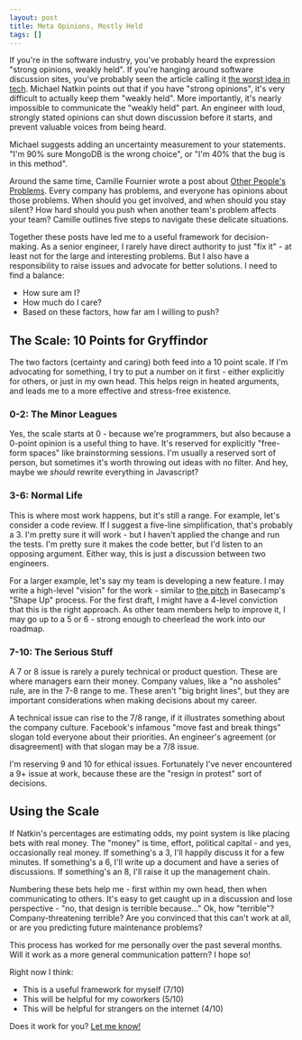 ```yaml
---
layout: post
title: Meta Opinions, Mostly Held
tags: []
---
```

If you're in the software industry, you've probably heard the expression "strong opinions, weakly held".  If you're hanging around software discussion sites, you've probably seen the article calling it [the worst idea in tech](https://blog.glowforge.com/strong-opinions-loosely-held-might-be-the-worst-idea-in-tech/).  Michael Natkin points out that if you have "strong opinions", it's very difficult to actually keep them "weakly held".  More importantly, it's nearly impossible to communicate the "weakly held" part.  An engineer with loud, strongly stated opinions can shut down discussion before it starts, and prevent valuable voices from being heard.  

Michael suggests adding an uncertainty measurement to your statements.  "I'm 90% sure MongoDB is the wrong choice", or "I'm 40% that the bug is in this method".  

Around the same time, Camille Fournier wrote a post about [Other People's Problems](http://www.elidedbranches.com/2019/05/opp-other-peoples-problems.html).  Every company has problems, and everyone has opinions about those problems.  When should you get involved, and when should you stay silent?  How hard should you push when another team's problem affects your team?  Camille outlines five steps to navigate these delicate situations.  

Together these posts have led me to a useful framework for decision-making.  As a senior engineer, I rarely have direct authority to just "fix it" - at least not for the large and interesting problems.  But I also have a responsibility to raise issues and advocate for better solutions.  I need to find a balance:

- How sure am I?
- How much do I care?
- Based on these factors, how far am I willing to push?

## The Scale: 10 Points for Gryffindor

The two factors (certainty and caring) both feed into a 10 point scale.  If I'm advocating for something, I try to put a number on it first - either explicitly for others, or just in my own head.  This helps reign in heated arguments, and leads me to a more effective and stress-free existence. 

### 0-2: The Minor Leagues

Yes, the scale starts at 0 - because we're programmers, but also because a 0-point opinion is a useful thing to have.  It's reserved for explicitly "free-form spaces" like brainstorming sessions.  I'm usually a reserved sort of person, but sometimes it's worth throwing out ideas with no filter.  And hey, maybe we *should* rewrite everything in Javascript?

### 3-6: Normal Life

This is where most work happens, but it's still a range.  For example, let's consider a code review.  If I suggest a five-line simplification, that's probably a 3.  I'm pretty sure it will work - but I haven't applied the change and run the tests.  I'm pretty sure it makes the code better, but I'd listen to an opposing argument.  Either way, this is just a discussion between two engineers.  

For a larger example, let's say my team is developing a new feature.  I may write a high-level "vision" for the work - similar to [the pitch](https://basecamp.com/shapeup/1.5-chapter-06) in Basecamp's "Shape Up" process.  For the first draft, I might have a 4-level conviction that this is the right approach.  As other team members help to improve it, I may go up to a 5 or 6 - strong enough to cheerlead the work into our roadmap.

### 7-10: The Serious Stuff

A 7 or 8 issue is rarely a purely technical or product question.  These are where managers earn their money.  Company values, like a "no assholes" rule, are in the 7-8 range to me.  These aren't "big bright lines", but they are important considerations when making decisions about my career.

A technical issue can rise to the 7/8 range, if it illustrates something about the company culture.  Facebook's infamous "move fast and break things" slogan told everyone about their priorities.  An engineer's agreement (or disagreement) with that slogan may be a 7/8 issue. 

I'm reserving 9 and 10 for ethical issues.  Fortunately I've never encountered a 9+ issue at work, because these are the "resign in protest" sort of decisions.  

## Using the Scale

If Natkin's percentages are estimating odds, my point system is like placing bets with real money.  The "money" is time, effort, political capital - and yes, occasionally real money.  If something's a 3, I'll happily discuss it for a few minutes.  If something's a 6, I'll write up a document and have a series of discussions.  If something's an 8, I'll raise it up the management chain.  

Numbering these bets help me - first within my own head, then when communicating to others.  It's easy to get caught up in a discussion and lose perspective - "no, that design is terrible because..."  Ok, how "terrible"?  Company-threatening terrible?  Are you convinced that this can't work at all, or are you predicting future maintenance problems?  

This process has worked for me personally over the past several months.   Will it work as a more general communication pattern?  I hope so!

Right now I think:
- This is a useful framework for myself (7/10)
- This will be helpful for my coworkers (5/10)
- This will be helpful for strangers on the internet (4/10)

Does it work for you?  [Let me know!](https://twitter.com/tmorton)
